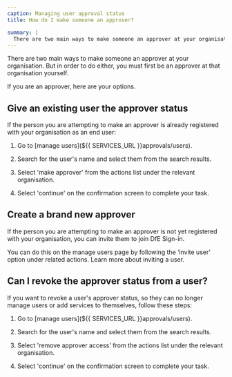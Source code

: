 ```yaml
---
caption: Managing user approval status
title: How do I make someone an approver?

summary: |
  There are two main ways to make someone an approver at your organisation.
---
```


There are two main ways to make someone an approver at your organisation. But in order to do either, you must first be an approver at that organisation yourself.

If you are an approver, here are your options.

## Give an existing user the approver status

If the person you are attempting to make an approver is already registered with your organisation as an end user:

1. Go to [manage users](${{ SERVICES_URL }}approvals/users).

2. Search for the user's name and select them from the search results.

3. Select 'make approver' from the actions list under the relevant organisation.

4. Select 'continue' on the confirmation screen to complete your task.

## Create a brand new approver

If the person you are attempting to make an approver is not yet registered with your organisation, you can invite them to join DfE Sign-in.

You can do this on the manage users page by following the ‘invite user’ option under related actions. Learn more about inviting a user.

## Can I revoke the approver status from a user?

If you want to revoke a user's approver status, so they can no longer manage users or add services to themselves, follow these steps:

1. Go to [manage users](${{ SERVICES_URL }}approvals/users).

2. Search for the user's name and select them from the search results.

3. Select 'remove approver access' from the actions list under the relevant organisation.

4. Select 'continue' on the confirmation screen to complete your task.
